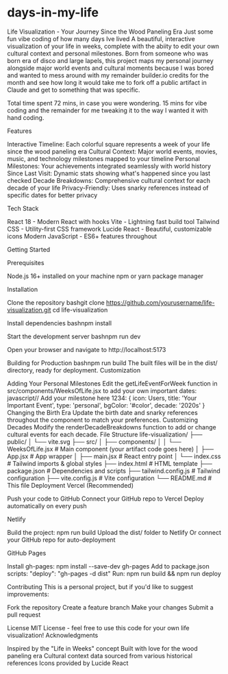 # days-in-my-life


Life Visualization - Your Journey Since the Wood Paneling Era
Just some fun vibe coding of how many days Ive lived A beautiful, interactive visualization of your life in weeks, complete with the abiity to edit your own cultural context and personal milestones. Born from someone who was born era of disco and large lapels, this project maps my personal journey alongside major world events and cultural moments because I was bored and wanted to mess around with my remainder builder.io credits for the month and see how long it would take me to fork off a public artifact in Claude and get to something that was specific. 

Total time spent 72 mins, in case you were wondering. 15 mins for vibe coding and the remainder for me tweaking it to the way I wanted it with hand coding.

Features

Interactive Timeline: Each colorful square represents a week of your life since the wood paneling era
Cultural Context: Major world events, movies, music, and technology milestones mapped to your timeline
Personal Milestones: Your achievements integrated seamlessly with world history
Since Last Visit: Dynamic stats showing what's happened since you last checked
Decade Breakdowns: Comprehensive cultural context for each decade of your life
Privacy-Friendly: Uses snarky references instead of specific dates for better privacy

Tech Stack

React 18 - Modern React with hooks
Vite - Lightning fast build tool
Tailwind CSS - Utility-first CSS framework
Lucide React - Beautiful, customizable icons
Modern JavaScript - ES6+ features throughout

Getting Started

Prerequisites

Node.js 16+ installed on your machine
npm or yarn package manager

Installation

Clone the repository
bashgit clone https://github.com/yourusername/life-visualization.git
cd life-visualization

Install dependencies
bashnpm install

Start the development server
bashnpm run dev

Open your browser and navigate to http://localhost:5173

Building for Production
bashnpm run build
The built files will be in the dist/ directory, ready for deployment.
Customization

Adding Your Personal Milestones
Edit the getLifeEventForWeek function in src/components/WeeksOfLife.jsx to add your own important dates:
javascript// Add your milestone here
1234: { 
  icon: Users, 
  title: 'Your Important Event', 
  type: 'personal', 
  bgColor: '#color', 
  decade: '2020s' 
}
Changing the Birth Era
Update the birth date and snarky references throughout the component to match your preferences.
Customizing Decades
Modify the renderDecadeBreakdowns function to add or change cultural events for each decade.
File Structure
life-visualization/
├── public/
│   └── vite.svg
├── src/
│   ├── components/
│   │   └── WeeksOfLife.jsx    # Main component (your artifact code goes here)
│   ├── App.jsx                # App wrapper
│   ├── main.jsx               # React entry point
│   └── index.css              # Tailwind imports & global styles
├── index.html                 # HTML template
├── package.json               # Dependencies and scripts
├── tailwind.config.js         # Tailwind configuration
├── vite.config.js            # Vite configuration
└── README.md                 # This file
Deployment
Vercel (Recommended)

Push your code to GitHub
Connect your GitHub repo to Vercel
Deploy automatically on every push

Netlify

Build the project: npm run build
Upload the dist/ folder to Netlify
Or connect your GitHub repo for auto-deployment

GitHub Pages

Install gh-pages: npm install --save-dev gh-pages
Add to package.json scripts: "deploy": "gh-pages -d dist"
Run: npm run build && npm run deploy

Contributing
This is a personal project, but if you'd like to suggest improvements:

Fork the repository
Create a feature branch
Make your changes
Submit a pull request

License
MIT License - feel free to use this code for your own life visualization!
Acknowledgments

Inspired by the "Life in Weeks" concept
Built with love for the wood paneling era
Cultural context data sourced from various historical references
Icons provided by Lucide React
